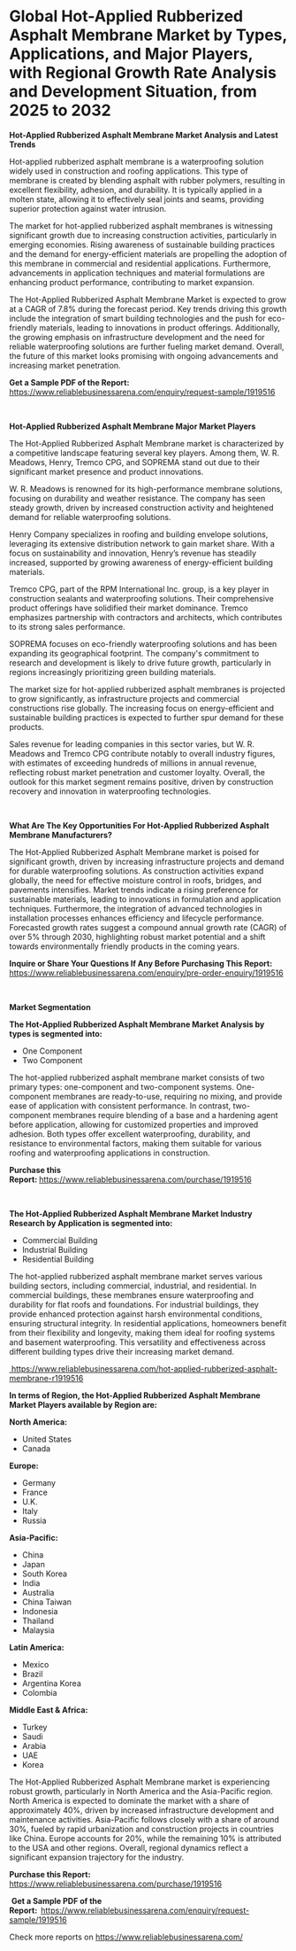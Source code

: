 <p><h1>Global Hot-Applied Rubberized Asphalt Membrane Market by Types, Applications, and Major Players, with Regional Growth Rate Analysis and Development Situation, from 2025 to 2032</h1></p><p><strong>Hot-Applied Rubberized Asphalt Membrane Market Analysis and Latest Trends</strong></p>
<p><p>Hot-applied rubberized asphalt membrane is a waterproofing solution widely used in construction and roofing applications. This type of membrane is created by blending asphalt with rubber polymers, resulting in excellent flexibility, adhesion, and durability. It is typically applied in a molten state, allowing it to effectively seal joints and seams, providing superior protection against water intrusion.</p><p>The market for hot-applied rubberized asphalt membranes is witnessing significant growth due to increasing construction activities, particularly in emerging economies. Rising awareness of sustainable building practices and the demand for energy-efficient materials are propelling the adoption of this membrane in commercial and residential applications. Furthermore, advancements in application techniques and material formulations are enhancing product performance, contributing to market expansion.</p><p>The Hot-Applied Rubberized Asphalt Membrane Market is expected to grow at a CAGR of 7.8% during the forecast period. Key trends driving this growth include the integration of smart building technologies and the push for eco-friendly materials, leading to innovations in product offerings. Additionally, the growing emphasis on infrastructure development and the need for reliable waterproofing solutions are further fueling market demand. Overall, the future of this market looks promising with ongoing advancements and increasing market penetration.</p></p>
<p><strong>Get a Sample PDF of the Report:&nbsp;</strong> <a href="https://www.reliablebusinessarena.com/enquiry/request-sample/1919516?utm_campaign=1948&utm_medium=2&utm_source=Github&utm_content=ia&utm_term=04022025&utm_id=hot-applied-rubberized-asphalt-membrane">https://www.reliablebusinessarena.com/enquiry/request-sample/1919516</a></p>
<p>&nbsp;</p>
<p><strong>Hot-Applied Rubberized Asphalt Membrane Major Market Players</strong></p>
<p><p>The Hot-Applied Rubberized Asphalt Membrane market is characterized by a competitive landscape featuring several key players. Among them, W. R. Meadows, Henry, Tremco CPG, and SOPREMA stand out due to their significant market presence and product innovations.</p><p>W. R. Meadows is renowned for its high-performance membrane solutions, focusing on durability and weather resistance. The company has seen steady growth, driven by increased construction activity and heightened demand for reliable waterproofing solutions.</p><p>Henry Company specializes in roofing and building envelope solutions, leveraging its extensive distribution network to gain market share. With a focus on sustainability and innovation, Henry’s revenue has steadily increased, supported by growing awareness of energy-efficient building materials.</p><p>Tremco CPG, part of the RPM International Inc. group, is a key player in construction sealants and waterproofing solutions. Their comprehensive product offerings have solidified their market dominance. Tremco emphasizes partnership with contractors and architects, which contributes to its strong sales performance.</p><p>SOPREMA focuses on eco-friendly waterproofing solutions and has been expanding its geographical footprint. The company's commitment to research and development is likely to drive future growth, particularly in regions increasingly prioritizing green building materials.</p><p>The market size for hot-applied rubberized asphalt membranes is projected to grow significantly, as infrastructure projects and commercial constructions rise globally. The increasing focus on energy-efficient and sustainable building practices is expected to further spur demand for these products.</p><p>Sales revenue for leading companies in this sector varies, but W. R. Meadows and Tremco CPG contribute notably to overall industry figures, with estimates of exceeding hundreds of millions in annual revenue, reflecting robust market penetration and customer loyalty. Overall, the outlook for this market segment remains positive, driven by construction recovery and innovation in waterproofing technologies.</p></p>
<p>&nbsp;</p>
<p><strong>What Are The Key Opportunities For Hot-Applied Rubberized Asphalt Membrane Manufacturers?</strong></p>
<p><p>The Hot-Applied Rubberized Asphalt Membrane market is poised for significant growth, driven by increasing infrastructure projects and demand for durable waterproofing solutions. As construction activities expand globally, the need for effective moisture control in roofs, bridges, and pavements intensifies. Market trends indicate a rising preference for sustainable materials, leading to innovations in formulation and application techniques. Furthermore, the integration of advanced technologies in installation processes enhances efficiency and lifecycle performance. Forecasted growth rates suggest a compound annual growth rate (CAGR) of over 5% through 2030, highlighting robust market potential and a shift towards environmentally friendly products in the coming years.</p></p>
<p><strong>Inquire or Share Your Questions If Any Before Purchasing This Report:</strong> <a href="https://www.reliablebusinessarena.com/enquiry/pre-order-enquiry/1919516?utm_campaign=1948&utm_medium=2&utm_source=Github&utm_content=ia&utm_term=04022025&utm_id=hot-applied-rubberized-asphalt-membrane">https://www.reliablebusinessarena.com/enquiry/pre-order-enquiry/1919516</a></p>
<p>&nbsp;</p>
<p><strong>Market Segmentation</strong></p>
<p><strong>The Hot-Applied Rubberized Asphalt Membrane Market Analysis by types is segmented into:</strong></p>
<p><ul><li>One Component</li><li>Two Component</li></ul></p>
<p><p>The hot-applied rubberized asphalt membrane market consists of two primary types: one-component and two-component systems. One-component membranes are ready-to-use, requiring no mixing, and provide ease of application with consistent performance. In contrast, two-component membranes require blending of a base and a hardening agent before application, allowing for customized properties and improved adhesion. Both types offer excellent waterproofing, durability, and resistance to environmental factors, making them suitable for various roofing and waterproofing applications in construction.</p></p>
<p><strong>Purchase this Report:&nbsp;</strong><a href="https://www.reliablebusinessarena.com/purchase/1919516?utm_campaign=1948&utm_medium=2&utm_source=Github&utm_content=ia&utm_term=04022025&utm_id=hot-applied-rubberized-asphalt-membrane">https://www.reliablebusinessarena.com/purchase/1919516</a></p>
<p>&nbsp;</p>
<p><strong>The Hot-Applied Rubberized Asphalt Membrane Market Industry Research by Application is segmented into:</strong></p>
<p><ul><li>Commercial Building</li><li>Industrial Building</li><li>Residential Building</li></ul></p>
<p><p>The hot-applied rubberized asphalt membrane market serves various building sectors, including commercial, industrial, and residential. In commercial buildings, these membranes ensure waterproofing and durability for flat roofs and foundations. For industrial buildings, they provide enhanced protection against harsh environmental conditions, ensuring structural integrity. In residential applications, homeowners benefit from their flexibility and longevity, making them ideal for roofing systems and basement waterproofing. This versatility and effectiveness across different building types drive their increasing market demand.</p></p>
<p><a href="https://www.reliablebusinessarena.com/hot-applied-rubberized-asphalt-membrane-r1919516?utm_campaign=1948&utm_medium=2&utm_source=Github&utm_content=ia&utm_term=04022025&utm_id=hot-applied-rubberized-asphalt-membrane">&nbsp;https://www.reliablebusinessarena.com/hot-applied-rubberized-asphalt-membrane-r1919516</a></p>
<p><strong>In terms of Region, the Hot-Applied Rubberized Asphalt Membrane Market Players available by Region are:</strong></p>
<p>
    <p> <strong> North America: </strong>
        <ul>
            <li>United States</li>
            <li>Canada</li>
        </ul>
        </p> 
    <p> <strong> Europe: </strong>
        <ul>
            <li>Germany</li>
            <li>France</li>
            <li>U.K.</li>
            <li>Italy</li>
            <li>Russia</li>
        </ul>
        </p> 
    <p> <strong> Asia-Pacific: </strong>
        <ul>
            <li>China</li>
            <li>Japan</li>
            <li>South Korea</li>
            <li>India</li>
            <li>Australia</li>
            <li>China Taiwan</li>
            <li>Indonesia</li>
            <li>Thailand</li>
            <li>Malaysia</li>
        </ul>
        </p> 
    <p> <strong> Latin America: </strong>
        <ul>
            <li>Mexico</li>
            <li>Brazil</li>
            <li>Argentina Korea</li>
            <li>Colombia</li>
        </ul>
        </p> 
    <p> <strong> Middle East & Africa: </strong>
        <ul>
            <li>Turkey</li>
            <li>Saudi</li>
            <li>Arabia</li>
            <li>UAE</li>
            <li>Korea</li>
        </ul>
    </p>
    </p>
<p><p>The Hot-Applied Rubberized Asphalt Membrane market is experiencing robust growth, particularly in North America and the Asia-Pacific region. North America is expected to dominate the market with a share of approximately 40%, driven by increased infrastructure development and maintenance activities. Asia-Pacific follows closely with a share of around 30%, fueled by rapid urbanization and construction projects in countries like China. Europe accounts for 20%, while the remaining 10% is attributed to the USA and other regions. Overall, regional dynamics reflect a significant expansion trajectory for the industry.</p></p>
<p><strong>Purchase this Report: </strong><a href="https://www.reliablebusinessarena.com/purchase/1919516?utm_campaign=1948&utm_medium=2&utm_source=Github&utm_content=ia&utm_term=04022025&utm_id=hot-applied-rubberized-asphalt-membrane">https://www.reliablebusinessarena.com/purchase/1919516</a></p>
<p>&nbsp;<strong>Get a Sample PDF of the Report:&nbsp;&nbsp;</strong><a href="https://www.reliablebusinessarena.com/enquiry/request-sample/1919516?utm_campaign=1948&utm_medium=2&utm_source=Github&utm_content=ia&utm_term=04022025&utm_id=hot-applied-rubberized-asphalt-membrane">https://www.reliablebusinessarena.com/enquiry/request-sample/1919516</a></p>
<p><strong></strong></p>
<p>Check more reports on <a href="https://www.reliablebusinessarena.com/?utm_campaign=1948&utm_medium=2&utm_source=Github&utm_content=ia&utm_term=04022025&utm_id=hot-applied-rubberized-asphalt-membrane">https://www.reliablebusinessarena.com/</a></p>